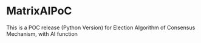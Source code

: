 # MatrixAIPoC
This is a POC release (Python Version) for Election Algorithm of Consensus Mechanism, with AI function
